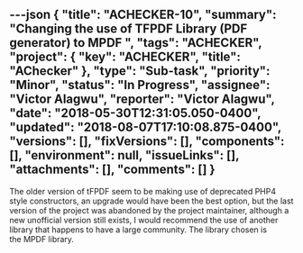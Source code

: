 ---json
{
  "title": "ACHECKER-10",
  "summary": "Changing the use of TFPDF Library (PDF generator) to MPDF ",
  "tags": "ACHECKER",
  "project": {
    "key": "ACHECKER",
    "title": "AChecker"
  },
  "type": "Sub-task",
  "priority": "Minor",
  "status": "In Progress",
  "assignee": "Victor Alagwu",
  "reporter": "Victor Alagwu",
  "date": "2018-05-30T12:31:05.050-0400",
  "updated": "2018-08-07T17:10:08.875-0400",
  "versions": [],
  "fixVersions": [],
  "components": [],
  "environment": null,
  "issueLinks": [],
  "attachments": [],
  "comments": []
}
---
The older version of tFPDF seem to be making use of deprecated PHP4 style constructors, an upgrade would have been the best option, but the last version of the project was abandoned by the project maintainer, although a new unofficial version still exists, I would recommend the use of another library that happens to have a large community. The library chosen is the MPDF library.

        